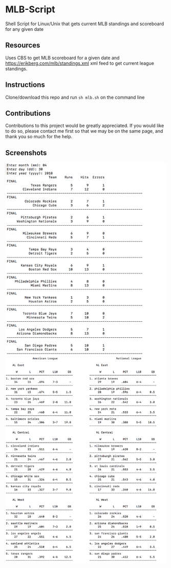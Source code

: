 # MLB-Script #
Shell Script for Linux/Unix that gets current MLB standings and scoreboard for any given date

## Resources ##
Uses CBS to get MLB scoreboard for a given date and https://erikberg.com/mlb/standings.xml xml feed to get current league standings. 

## Instructions ##
Clone/download this repo and run ```sh mlb.sh``` on the command line

## Contributions ##
Contributions to this project would be greatly appreciated. If you would like to do so, please contact me first so that we may be on the same page, and thank you so much for the help. 

## Screenshots ##
![Scores](/screenshots/scores.png)
![Standings](/screenshots/standings.png)
